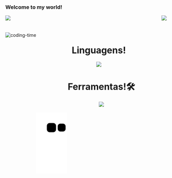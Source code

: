 ### Welcome to my world!
<div>
  
  <img  height="180em" src="https://github-readme-stats.vercel.app/api?username=oKevinRaupp&show_icons=true&theme=tokyonight&include_all_commits=true&count_private=true"/>
  <img align="right" height="180em" src="https://github-readme-stats.vercel.app/api/top-langs/?username=oKevinRaupp&layout=compact&langs_count=16&theme=tokyonight"/>
</div>
<br>

<div  align="center"> 
  <div style="display: inline_block"><br>
    <img align="left" height="250" alt="coding-time" src="code.gif">
    <h1 align="center">Linguagens!</h1>
    <div>
      <p align="center">
        <a href="https://skillicons.dev">
          <img src="https://skillicons.dev/icons?i=java,py,nodejs,html,css,js" />
        </a>
      </p>
    </div>
    <h1 align="center">Ferramentas!🛠</h1>
    <div>
      <p align="center">
        <a href="https://skillicons.dev">
          <img src="https://skillicons.dev/icons?i=spring,docker,kafka,aws,git,github,idea,linux,vscode,postman,mysql,postgres" />
        </a>
      </p>
    </div>  
   </div>
</div>
    
  
![Snake animation](https://github.com/oKevinRaupp/oKevinRaupp/blob/output/github-contribution-grid-snake.svg)
